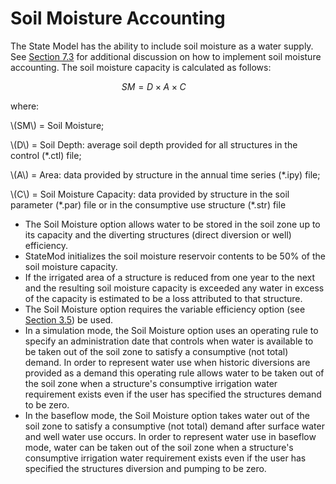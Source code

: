 # Soil Moisture Accounting #

The State Model has the ability to include soil moisture as a water supply. See [Section 7.3](../StandardModelingProcedures/73.md) for additional discussion on how to implement 
soil moisture accounting. The soil moisture capacity is calculated as follows:

$$
 SM = D \times A \times C\;\;\;\;\;\;\;\;\;\;\;\;\;
$$

where:

\\(SM\\) = Soil Moisture;

\\(D\\) = Soil Depth: average soil depth provided for all structures in the control (\*.ctl) file;

\\(A\\) = Area: data provided by structure in the annual time series (\*.ipy) file;

\\(C\\) = Soil Moisture Capacity: data provided by structure in the soil parameter (\*.par) file or in the consumptive use structure (\*.str) file

* The Soil Moisture option allows water to be stored in the soil zone up to its capacity and the diverting structures (direct diversion or well) efficiency. 
* StateMod initializes the soil moisture reservoir contents to be 50% of the soil moisture capacity. 
* If the irrigated area of a structure is reduced from one year to the next and the resulting soil moisture capacity is exceeded any water in 
excess of the capacity is estimated to be a loss attributed to that structure. 
* The Soil Moisture option requires the variable efficiency option (see [Section 3.5](../ModelDescription/35.md)) be used. 
* In a simulation mode, the Soil Moisture option uses an operating rule to specify an administration date that controls when water is available 
to be taken out of the soil zone to satisfy a consumptive (not total) demand. In order to represent water use when historic diversions are provided 
as a demand this operating rule allows water to be taken out of the soil zone when a structure's consumptive irrigation water requirement exists 
even if the user has specified the structures demand to be zero. 
* In the baseflow mode, the Soil Moisture option takes water out of the soil zone to satisfy a consumptive (not total) demand after surface water 
and well water use occurs. In order to represent water use in baseflow mode, water can be taken out of the soil zone when a structure's consumptive 
irrigation water requirement exists even if the user has specified the structures diversion and pumping to be zero. 
